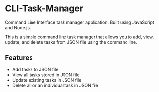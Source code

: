 # CLI-Task-Manager

Command Line Interface task manager application. Built using JavaScript and Node.js.

This is a simple command line task manager that allows you to add, view, update, and delete tasks from JSON file using the command line.

## Features
- Add tasks to JSON file
- View all tasks stored in JSON file
- Update existing tasks in JSON file
- Delete all or an individual task in JSON file



